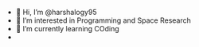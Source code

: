 - 👋 Hi, I’m @harshalogy95
- 👀 I’m interested in Programming and Space Research
- 🌱 I’m currently learning COding
-

<!---
harshalogy95/harshalogy95 is a ✨ special ✨ repository because its `README.md` (this file) appears on your GitHub profile.
You can click the Preview link to take a look at your changes.
--->
